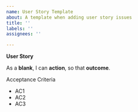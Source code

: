 ```yaml
---
name: User Story Template
about: A template when adding user story issues
title: ''
labels: ''
assignees: ''

---
```


**User Story**

As a **blank**, I can **action**, so that **outcome**.

Acceptance Criteria

- AC1
- AC2
- AC3
